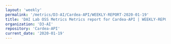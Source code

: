 ```yaml
---
layout: 'weekly'
permalink: '/metrics/D3-AI/Cardea-API/WEEKLY-REPORT-2020-01-19'
title: 'DAI Lab OSS Metrics Metrics report for Cardea-API | WEEKLY-REPORT-2020-01-19'
organization: 'D3-AI'
repository: 'Cardea-API'
current_date: '2020-01-19'
---
```

